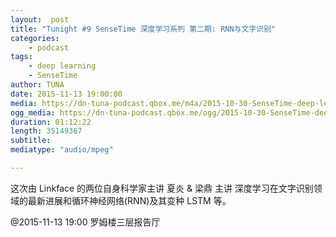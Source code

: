 ```yaml
---
layout:  post
title: "Tunight #9 SenseTime 深度学习系列 第二期: RNN与文字识别"
categories:
    - podcast
tags:
    - deep learning
	- SenseTime
author: TUNA
date: 2015-11-13 19:00:00
media: https://dn-tuna-podcast.qbox.me/m4a/2015-10-30-SenseTime-deep-learning-2.m4a
ogg_media: https://dn-tuna-podcast.qbox.me/ogg/2015-10-30-SenseTime-deep-learning-2.ogg
duration: 01:12:22
length: 35149367
subtitle: 
mediatype: "audio/mpeg"

---
```


这次由 Linkface 的两位自身科学家主讲 夏炎 & 梁鼎 主讲 深度学习在文字识别领域的最新进展和循环神经网络(RNN)及其变种 LSTM 等。

@2015-11-13 19:00 罗姆楼三层报告厅
